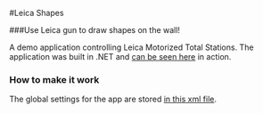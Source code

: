 #Leica Shapes

###Use Leica gun to draw shapes on the wall!

A demo application controlling Leica Motorized Total Stations.
The application was built in .NET and [can be seen here](https://youtu.be/1tV_7dCRRKU) in action.

### How to make it work
The global settings for the app are stored [in this xml file](https://github.com/chrumck/LeicaShapes/blob/master/TDOLeicaController/AppSettings.xml).
